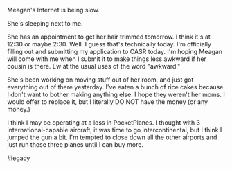 Meagan's Internet is being slow.

She's sleeping next to me.

She has an appointment to get her hair trimmed tomorrow. I think it's at 12:30 or maybe 2:30. Well. I guess that's technically today.  I'm officially filling out and submitting my application to CASR today. I'm hoping Meagan will come with me when I submit it to make things less awkward if her cousin is there. Ew at the usual uses of the word "awkward."

She's been working on moving stuff out of her room, and just got everything out of there yesterday. I've eaten a bunch of rice cakes because I don't want to bother making anything else. I hope they weren't her moms. I would offer to replace it, but I literally DO NOT have the money (or any money.)

I think I may be operating at a loss in PocketPlanes. I thought with 3 international-capable aircraft, it was time to go intercontinental, but I think I jumped the gun a bit. I'm tempted to close down all the other airports and just run those three planes until I can buy more.

#legacy